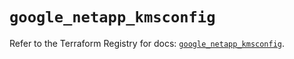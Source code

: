 # `google_netapp_kmsconfig`

Refer to the Terraform Registry for docs: [`google_netapp_kmsconfig`](https://registry.terraform.io/providers/hashicorp/google/6.26.0/docs/resources/netapp_kmsconfig).
